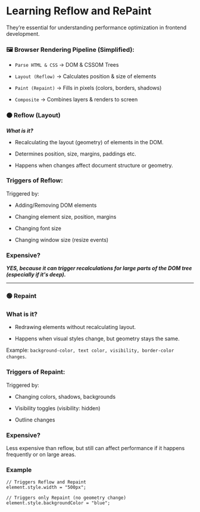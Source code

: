 # Learning Reflow and RePaint
They’re essential for understanding performance optimization in frontend development.

### 🖼️ Browser Rendering Pipeline (Simplified):
- ```Parse HTML & CSS``` → DOM & CSSOM Trees

- ```Layout (Reflow)``` → Calculates position & size of elements

- ```Paint (Repaint)``` → Fills in pixels (colors, borders, shadows)

- ```Composite``` → Combines layers & renders to screen



### 🟠 Reflow (Layout)
***What is it?***
- Recalculating the layout (geometry) of elements in the DOM.

- Determines position, size, margins, paddings etc.

- Happens when changes affect document structure or geometry.

### Triggers of Reflow:
Triggered by:
- Adding/Removing DOM elements

- Changing element size, position, margins

- Changing font size

- Changing window size (resize events)

### Expensive?
***YES, because it can trigger recalculations for large parts of the DOM tree (especially if it's deep).***


---

### 🟢 Repaint

### What is it?
- Redrawing elements without recalculating layout.

- Happens when visual styles change, but geometry stays the same.


Example: ```background-color, text color, visibility, border-color changes```.


### Triggers of Repaint:
Triggered by:
- Changing colors, shadows, backgrounds

- Visibility toggles (visibility: hidden)


- Outline changes

### Expensive?
Less expensive than reflow, but still can affect performance if it happens frequently or on large areas.


### Example
```
// Triggers Reflow and Repaint
element.style.width = "500px";

// Triggers only Repaint (no geometry change)
element.style.backgroundColor = "blue";

```